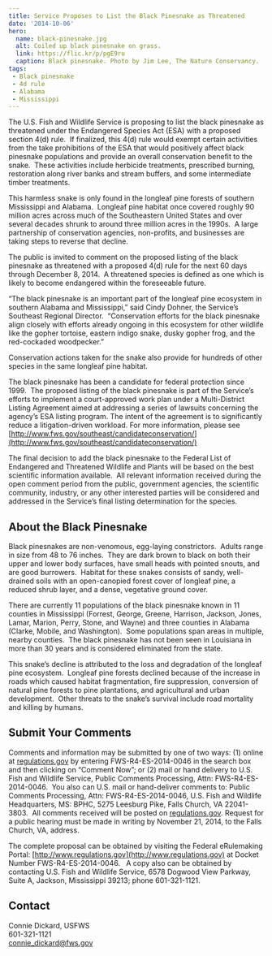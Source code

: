 ```yaml
---
title: Service Proposes to List the Black Pinesnake as Threatened
date: '2014-10-06'
hero:
  name: black-pinesnake.jpg
  alt: Coiled up black pinesnake on grass.
  link: https://flic.kr/p/pgE9ru
  caption: Black pinesnake. Photo by Jim Lee, The Nature Conservancy.
tags:
 - Black pinesnake
 - 4d rule
 - Alabama
 - Mississippi
---
```


The U.S. Fish and Wildlife Service is proposing to list the black pinesnake as threatened under the Endangered Species Act (ESA) with a proposed section 4(d) rule.  If finalized, this 4(d) rule would exempt certain activities from the take prohibitions of the ESA that would positively affect black pinesnake populations and provide an overall conservation benefit to the snake.  These activities include herbicide treatments, prescribed burning, restoration along river banks and stream buffers, and some intermediate timber treatments.

This harmless snake is only found in the longleaf pine forests of southern Mississippi and Alabama.  Longleaf pine habitat once covered roughly 90 million acres across much of the Southeastern United States and over several decades shrunk to around three million acres in the 1990s.  A large partnership of conservation agencies, non-profits, and businesses are taking steps to reverse that decline.

The public is invited to comment on the proposed listing of the black pinesnake as threatened with a proposed 4(d) rule for the next 60 days through December 8, 2014.  A threatened species is defined as one which is likely to become endangered within the foreseeable future.

“The black pinesnake is an important part of the longleaf pine ecosystem in southern Alabama and Mississippi,” said Cindy Dohner, the Service’s Southeast Regional Director.  “Conservation efforts for the black pinesnake align closely with efforts already ongoing in this ecosystem for other wildlife like the gopher tortoise, eastern indigo snake, dusky gopher frog, and the red-cockaded woodpecker.”

Conservation actions taken for the snake also provide for hundreds of other species in the same longleaf pine habitat.

The black pinesnake has been a candidate for federal protection since 1999.  The proposed listing of the black pinesnake is part of the Service’s efforts to implement a court-approved work plan under a Multi-District Listing Agreement aimed at addressing a series of lawsuits concerning the agency’s ESA listing program. The intent of the agreement is to significantly reduce a litigation-driven workload. For more information, please see [http://www.fws.gov/southeast/candidateconservation/](http://www.fws.gov/southeast/candidateconservation/)

The final decision to add the black pinesnake to the Federal List of Endangered and Threatened Wildlife and Plants will be based on the best scientific information available.  All relevant information received during the open comment period from the public, government agencies, the scientific community, industry, or any other interested parties will be considered and addressed in the Service’s final listing determination for the species.

## About the Black Pinesnake

Black pinesnakes are non-venomous, egg-laying constrictors.  Adults range in size from 48 to 76 inches.  They are dark brown to black on both their upper and lower body surfaces, have small heads with pointed snouts, and are good burrowers.  Habitat for these snakes consists of sandy, well-drained soils with an open-canopied forest cover of longleaf pine, a reduced shrub layer, and a dense, vegetative ground cover.

There are currently 11 populations of the black pinesnake known in 11 counties in Mississippi (Forrest, George, Greene, Harrison, Jackson, Jones, Lamar, Marion, Perry, Stone, and Wayne) and three counties in Alabama (Clarke, Mobile, and Washington).  Some populations span areas in multiple, nearby counties.  The black pinesnake has not been seen in Louisiana in more than 30 years and is considered eliminated from the state.

This snake’s decline is attributed to the loss and degradation of the longleaf pine ecosystem.  Longleaf pine forests declined because of the increase in roads which caused habitat fragmentation, fire suppression, conversion of natural pine forests to pine plantations, and agricultural and urban development.  Other threats to the snake’s survival include road mortality and killing by humans.

## Submit Your Comments

Comments and information may be submitted by one of two ways: (1) online at [regulations.gov](http://www.regulations.gov) by entering FWS-R4-ES-2014-0046 in the search box and then clicking on “Comment Now”; or (2) mail or hand delivery to U.S. Fish and Wildlife Service, Public Comments Processing, Attn: FWS-R4-ES-2014-0046\.  You also can U.S. mail or hand-deliver comments to: Public Comments Processing, Attn: FWS-R4-ES-2014-0046, U.S. Fish and Wildlife Headquarters, MS: BPHC, 5275 Leesburg Pike, Falls Church, VA 22041-3803.  All comments received will be posted on [regulations.gov](http://regulations.gov). Request for a public hearing must be made in writing by November 21, 2014, to the Falls Church, VA, address.

The complete proposal can be obtained by visiting the Federal eRulemaking Portal: [http://www.regulations.gov](http://www.regulations.gov) at Docket Number FWS-R4-ES-2014-0046.   A copy also can be obtained by contacting U.S. Fish and Wildlife Service, 6578 Dogwood View Parkway, Suite A, Jackson, Mississippi 39213; phone 601-321-1121.

## Contact

Connie Dickard, USFWS  
601-321-1121  
[connie_dickard@fws.gov](mailto:connie_dickard@fws.gov)
